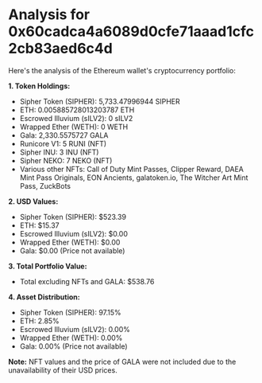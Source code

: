 # Analysis for 0x60cadca4a6089d0cfe71aaad1cfc2cb83aed6c4d

Here's the analysis of the Ethereum wallet's cryptocurrency portfolio:

**1. Token Holdings:**
- Sipher Token (SIPHER): 5,733.47996944 SIPHER
- ETH: 0.005885728013203787 ETH
- Escrowed Illuvium (sILV2): 0 sILV2
- Wrapped Ether (WETH): 0 WETH
- Gala: 2,330.5575727 GALA
- Runicore V1: 5 RUNI (NFT)
- Sipher INU: 3 INU (NFT)
- Sipher NEKO: 7 NEKO (NFT)
- Various other NFTs: Call of Duty Mint Passes, Clipper Reward, DAEA Mint Pass Originals, EON Ancients, galatoken.io, The Witcher Art Mint Pass, ZuckBots

**2. USD Values:**
- Sipher Token (SIPHER): $523.39
- ETH: $15.37
- Escrowed Illuvium (sILV2): $0.00
- Wrapped Ether (WETH): $0.00
- Gala: $0.00 (Price not available)

**3. Total Portfolio Value:**
- Total excluding NFTs and GALA: $538.76

**4. Asset Distribution:**
- Sipher Token (SIPHER): 97.15%
- ETH: 2.85%
- Escrowed Illuvium (sILV2): 0.00%
- Wrapped Ether (WETH): 0.00%
- Gala: 0.00% (Price not available)

**Note:** NFT values and the price of GALA were not included due to the unavailability of their USD prices.
